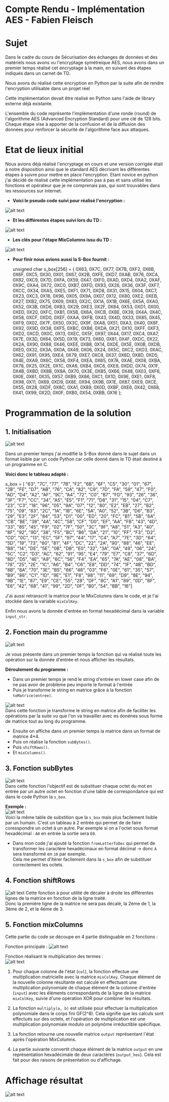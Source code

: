 # Compte Rendu - Implémentation AES - Fabien Fleisch

# Sujet

Dans le cadre du cours de Sécurisation des échanges de données et des matériels nous avons vu l'encryptage symétreique AES, nous avons dans un premier temps réalisé cet encryptage à la main, en suivant des étapes indiqués dans un carnet de TD.  

Nous avons du réalisé cette encryption en Python par la suite afin de rendre l'encryption utilisable dans un projet réel  

Cette implémentation devait être réalisé en Python sans l'aide de library externe déjà existante.  

L'ensemble du code représente l'implémentation d'une ronde (round) de l'algorithme AES (Advanced Encryption Standard) pour une clé de 128 bits. Chaque étape vise à apporter de la confusion et de la diffusion des données pour renforcer la sécurité de l'algorithme face aux attaques.

# Etat de lieux initial

Nous avions déjà réalisé l'encryptage en cours et une version corrigée était à notre disposition ainsi que le standard AES décrivant les différentes étapes à suivre pour mettre en place l'encryption. Etant novice en python j'ai décidé de réalisé cette implémentation pas à pas et sans utilisé les fonctions et opérateur que je ne comprenais pas, qui sont trouvables dans les ressources sur internet.  

- **Voici le pseudo code suivi pour réalisé l'encryption :**

![alt text](image-1.png)

- **Et les différentes étapes suivi lors du TD :**
  
![alt text](image.png)

- **Les clés pour l'étape MixColumns issu du TD :**
  
![alt text](image-2.png)

- **Pour finir nous avions aussi la S-Box fournit :**  

  unsigned char s_box[256] = {
	0X63, 0X7C, 0X77, 0X7B, 0XF2, 0X6B, 0X6F, 0XC5, 0X30, 0X01, 0X67, 0X2B, 0XFE, 0XD7, 0XAB, 0X76,
	0XCA, 0X82, 0XC9, 0X7D, 0XFA, 0X59, 0X47, 0XF0, 0XAD, 0XD4, 0XA2, 0XAF, 0X9C, 0XA4, 0X72, 0XC0,
	0XB7, 0XFD, 0X93, 0X26, 0X36, 0X3F, 0XF7, 0XCC, 0X34, 0XA5, 0XE5, 0XF1, 0X71, 0XD8, 0X31, 0X15,
	0X04, 0XC7, 0X23, 0XC3, 0X18, 0X96, 0X05, 0X9A, 0X07, 0X12, 0X80, 0XE2, 0XEB, 0X27, 0XB2, 0X75,
	0X09, 0X83, 0X2C, 0X1A, 0X1B, 0X6E, 0X5A, 0XA0, 0X52, 0X3B, 0XD6, 0XB3, 0X29, 0XE3, 0X2F, 0X84,
	0X53, 0XD1, 0X00, 0XED, 0X20, 0XFC, 0XB1, 0X5B, 0X6A, 0XCB, 0XBE, 0X39, 0X4A, 0X4C, 0X58, 0XCF,
	0XD0, 0XEF, 0XAA, 0XFB, 0X43, 0X4D, 0X33, 0X85, 0X45, 0XF9, 0X02, 0X7F, 0X50, 0X3C, 0X9F, 0XA8,
	0X51, 0XA3, 0X40, 0X8F, 0X92, 0X9D, 0X38, 0XF5, 0XBC, 0XB6, 0XDA, 0X21, 0X10, 0XFF, 0XF3, 0XD2,
	0XCD, 0X0C, 0X13, 0XEC, 0X5F, 0X97, 0X44, 0X17, 0XC4, 0XA7, 0X7E, 0X3D, 0X64, 0X5D, 0X19, 0X73,
	0X60, 0X81, 0X4F, 0XDC, 0X22, 0X2A, 0X90, 0X88, 0X46, 0XEE, 0XB8, 0X14, 0XDE, 0X5E, 0X0B, 0XDB,
	0XE0, 0X32, 0X3A, 0X0A, 0X49, 0X06, 0X24, 0X5C, 0XC2, 0XD3, 0XAC, 0X62, 0X91, 0X95, 0XE4, 0X79,
	0XE7, 0XC8, 0X37, 0X6D, 0X8D, 0XD5, 0X4E, 0XA9, 0X6C, 0X56, 0XF4, 0XEA, 0X65, 0X7A, 0XAE, 0X08,
	0XBA, 0X78, 0X25, 0X2E, 0X1C, 0XA6, 0XB4, 0XC6, 0XE8, 0XDD, 0X74, 0X1F, 0X4B, 0XBD, 0X8B, 0X8A,
	0X70, 0X3E, 0XB5, 0X66, 0X48, 0X03, 0XF6, 0X0E, 0X61, 0X35, 0X57, 0XB9, 0X86, 0XC1, 0X1D, 0X9E,
	0XE1, 0XF8, 0X98, 0X11, 0X69, 0XD9, 0X8E, 0X94, 0X9B, 0X1E, 0X87, 0XE9, 0XCE, 0X55, 0X28, 0XDF,
	0X8C, 0XA1, 0X89, 0X0D, 0XBF, 0XE6, 0X42, 0X68, 0X41, 0X99, 0X2D, 0X0F, 0XB0, 0X54, 0XBB, 0X16 };

# Programmation de la solution

## 1. Initialisation  

![alt text](image-3.png)  

Dans un premier temps j'ai modifié la S-Box donné dans le sujet dans un format  lisible par un code Python car celle donné dans le TD était destiné à un programme en C.  

**Voici donc le tableau adapté :**

s_box = [
    "63", "7C", "77", "7B", "F2", "6B", "6F", "C5", "30", "01", "67", "2B", "FE", "D7", "AB", "76",
    "CA", "82", "C9", "7D", "FA", "59", "47", "F0", "AD", "D4", "A2", "AF", "9C", "A4", "72", "C0",
    "B7", "FD", "93", "26", "36", "3F", "F7", "CC", "34", "A5", "E5", "F1", "71", "D8", "31", "15",
    "04", "C7", "23", "C3", "18", "96", "05", "9A", "07", "12", "80", "E2", "EB", "27", "B2", "75",
    "09", "83", "2C", "1A", "1B", "6E", "5A", "A0", "52", "3B", "D6", "B3", "29", "E3", "2F", "84",
    "53", "D1", "00", "ED", "20", "FC", "B1", "5B", "6A", "CB", "BE", "39", "4A", "4C", "58", "CF",
    "D0", "EF", "AA", "FB", "43", "4D", "33", "85", "45", "F9", "02", "7F", "50", "3C", "9F", "A8",
    "51", "A3", "40", "8F", "92", "9D", "38", "F5", "BC", "B6", "DA", "21", "10", "FF", "F3", "D2",
    "CD", "0C", "13", "EC", "5F", "97", "44", "17", "C4", "A7", "7E", "3D", "64", "5D", "19", "73",
    "60", "81", "4F", "DC", "22", "2A", "90", "88", "46", "EE", "B8", "14", "DE", "5E", "0B", "DB",
    "E0", "32", "3A", "0A", "49", "06", "24", "5C", "C2", "D3", "AC", "62", "91", "95", "E4", "79",
    "E7", "C8", "37", "6D", "8D", "D5", "4E", "A9", "6C", "56", "F4", "EA", "65", "7A", "AE", "08",
    "BA", "78", "25", "2E", "1C", "A6", "B4", "C6", "E8", "DD", "74", "1F", "4B", "BD", "8B", "8A",
    "70", "3E", "B5", "66", "48", "03", "F6", "0E", "61", "35", "57", "B9", "86", "C1", "1D", "9E",
    "E1", "F8", "98", "11", "69", "D9", "8E", "94", "9B", "1E", "87", "E9", "CE", "55", "28", "DF",
    "8C", "A1", "89", "0D", "BF", "E6", "42", "68", "41", "99", "2D", "0F", "B0", "54", "BB", "16"]  

J'ai aussi retranscrit la matrice pour le MixColumns dans le code, et je l'ai stockée dans la variable `mixColKey`.  

Enfin nous avons la donnée d'entrée en format hexadécimal dans la variable `input_str`.  

## 2. Fonction main du programme  

![alt text](image-4.png)

Je vous présente dans un premier temps la fonction qui va réalisé toute les opération sur la donnée d'entrée et nous afficher les résultats.  

**Déroulement du programme :**  

- Dans un premier temps je rend le string d'entrée en lower case afin de ne pas avoir de problème peu importe le format à l'entrée
- Puis je transforme le string en matrice grâce à la fonction `toMatrice(entree)`.  


![alt text](image-5.png)  
Dans cette fonction je transforme le string en matrice afin de faciliter les opérations par la suite vu que l'on va travailler avec es donénes sous forme de matrice tout au long du programme.

- Ensuite on affiche dans un premier temps la matrice dans un format de matrice 4*4.
- Puis on réalise la fonction `subBytes()`.
- Puis `shiftRows()`.
- Et `mixColumns()`.


## 3. Fonction subBytes  

![alt text](image-6.png)  
Dans cette fonction l'objectif est de substituer chaque octet du mot en entrée par un autre octet en fonction d'une table de correspondance qui est dans le code Python la `s_box`.  

**Exemple :**  
![alt text](image-7.png)  
Voici la même table de substition que la `s_box` mais plus facilement lisible par un humain. C'est un tableau à 2 entrée qui permet de de faire coresspondre un octet à un autre. Par exemple si on a l'octet sous format hexadécimal : `A0` en entrée la sortie sera `E0`.

- Dans mon code j'ai ajouté la fonction `fromLetterToDec` qui permet de transformer les caractère hexadécimaux en format décimal -> donc `A` sera transformé en `10` par exemple.  
Cela me permet d'itérer facilement dans la `s_box` afin de substituer correctement les octets.


## 4. Fonction shiftRows  

![alt text](image-9.png)
Cette fonction à pour utilité de décaler à droite les différentes lignes de la matrice en fonction de la ligne traité.  
Donc la première ligne de la matrice ne sera pas décalé, la 2ème de 1, la 3ème de 2, et la 4ème de 3.

## 5. Fonction mixColumns  

Cette partie du code se découpe en 4 partie distinguable en 2 fonctions :  

Fonction principale : 
![alt text](image-10.png)  

Fonction réalisant le multiplication des termes :   
![alt text](image-11.png)


1. Pour chaque colonne de l'état (`col`), la fonction effectue une multiplication matricielle avec la matrice `mixColKey`. Chaque élément de la nouvelle colonne résultante est calculé en effectuant une multiplication polynomiale de chaque élément de la colonne d'entrée (`input`) avec les éléments correspondants de la ligne de la matrice `mixColKey`, suivie d'une opération XOR pour combiner les résultats.

2. La fonction `multiply(a, b)` est utilisée pour effectuer la multiplication polynomiale dans le corps fini GF(2^8). Cela signifie que les calculs sont effectués sur des octets, et l'opération de multiplication est une multiplication polynomiale modulo un polynôme irréductible spécifique.

3. La fonction retourne une nouvelle matrice `output` représentant l'état après l'opération MixColumns.

4. La partie suivante convertit chaque élément de la matrice `output` en une représentation hexadécimale de deux caractères (`output_hex`). Cela est fait pour des raisons de présentation ou d'affichage.




# Affichage résultat
![alt text](image-8.png)